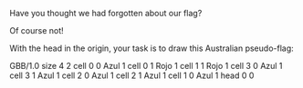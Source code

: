 Have you thought we had forgotten about our flag?

Of course not!

With the head in the origin, your task is to draw this Australian pseudo-flag:

<gs-board>
  GBB/1.0
    size 4 2
    cell 0 0 Azul 1
    cell 0 1 Rojo 1
    cell 1 1 Rojo 1
    cell 3 0 Azul 1
    cell 3 1 Azul 1
    cell 2 0 Azul 1
    cell 2 1 Azul 1
    cell 1 0 Azul 1
    head 0 0
</gs-board>
